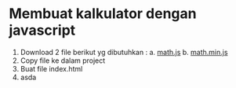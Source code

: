 # Membuat kalkulator dengan javascript

1. Download 2 file berikut yg dibutuhkan :
   a. <a href="https://github.com/codemetik/codemetik.github.io/calculator_math/blob/main/math.js" download>math.js</a>
   b. <a href="github.com/codemetik/calculator_math/math.min.js" download>math.min.js</a>
2. Copy file ke dalam project
3. Buat file index.html
4. asda
 
